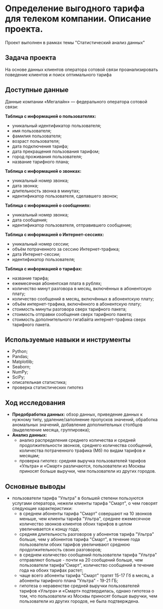 # Определение выгодного тарифа для телеком компании. Описание проекта.
Проект выполнен в рамках темы "Статистический анализ данных"

## Задача проекта

На основе данных клиентов оператора сотовой связи проанализировать поведение клиентов и поиск оптимального тарифа

## Доступные данные 

Данные  компании «Мегалайн» — федерального оператора сотовой связи:

**Таблица c информацией о пользователях:**
- уникальный идентификатор пользователя;
- имя пользователя;
- фамилия пользователя;
- возраст пользователя;
- дата подключения тарифа;
- дата прекращения пользования тарифом;
- город проживания пользователя;
- название тарифного плана;

**Таблица c информацией о звонках:**
- уникальный номер звонка;
- дата звонка;
- длительность звонка в минутах;
- идентификатор пользователя, сделавшего звонок;

**Таблица c информацией о сообщениях:**
- уникальный номер звонка;
- дата сообщения;
- идентификатор пользователя, отправившего сообщение;

**Таблица c информацией о Интернет-сессиях:**
- уникальный номер сессии;
- объём потраченного за сессию Интернет-трафика;
- дата Интернет-сессии;
- идентификатор пользователя;

**Таблица c информацией о тарифах:**
- название тарифа;
- ежемесячная абонентская плата в рублях;
- количество минут разговора в месяц, включённых в абонентскую плату;
- количество сообщений в месяц, включённых в абонентскую плату;
- объём интернет-трафика, включённого в абонентскую плату;
- стоимость минуты разговора сверх тарифного пакета;
- стоимость отправки сообщения сверх тарифного пакета;
- стоимость дополнительного гигабайта интернет-трафика сверх тарифного пакета.

## Используемые навыки и инструменты

- Python; 
- Pandas; 
- Matplotlib; 
- Seaborn; 
- NumPy;
- SciPy;
- описательная статистика; 
- проверка статистических гипотез

## Ход исследования
- **Предобработка данных:** обзор данных, приведение данных к нужному типу, удаление/заполнение пропусков значений, обработка аномальных значений, добавление дополнительных столбцов (выделеление месяца, группировка);
- **Анализ данных:** 
  - анализ распределения среднего количества и средней продолжительности звонков, среднего количества сообщений, количества потраченного трафика (Мб) по видам тарифов и месяцам;
  - проверка гипотез: средняя выручка пользователей тарифов «Ультра» и «Смарт» различаются, пользователи из Москвы приносят больше выручки, чем пользователи из других городов.
 
 ## Основные выводы
- пользователи тарифа "Ультра" в большей степени пользуются услугами оператора, нежели клиенты тарифа "Смарт", о чем говорят следующие характеристики:  
  - в среднем абоненты тарифа "Смарт" совершают на 10 звонков меньше, чем клиенты тарифа "Ультра", среднее ежемесячное количество звонков клиентов обоих тарифов в целом увеличивается к концу года;
  - cредняя длительность разговоров у абонентов тарифа "Ультра" больше, чем у абонентов тарифа "Смарт", в течение года пользователи обоих тарифов увеличивают среднюю продолжительность своих разговоров;
  - в среднем количество сообщений пользователи тарифа "Ультра" отправляют больше - почти на 20 сообщений больше, чем пользователи тарифа"Смарт", количество сообщений в течение года на обоих тарифах растет;
  - чаще всего абоненты тарифа "Смарт" тратят 15-17 Гб в месяц, а абоненты тарифного плана "Ультра" - 19-21 ГБ;
  - гипотеза о неравенстве средней выручки пользователей тарифов «Ультра» и «Смарт» подтвердилась, однако гипотеза о том, что пользователи из Москвы приносят больше выручки, чем пользователи из других городов, не была подтверждена. 
